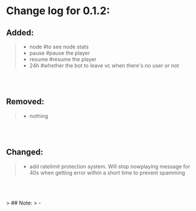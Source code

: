 # Change log for 0.1.2:
## Added:
> - node #to see node stats
> - pause #pause the player
> - resume #resume the player
> - 24h #whether the bot to leave vc when there's no user or not
<br>
<br>

## Removed:
> - nothing
<br>
<br>

## Changed:
> - add ratelimit protection system. Will stop nowplaying message for 40s when getting error within a short time to prevent spamming
<br>
<br>
<br>
> ## Note:
> - 